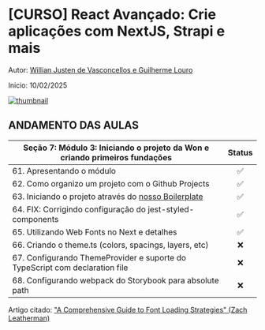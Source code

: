 # [CURSO] React Avançado: Crie aplicações com NextJS, Strapi e mais

Autor: [Willian Justen de Vasconcellos e Guilherme Louro](https://www.udemy.com/course/react-avancado/#instructor-1)

Inicio: 10/02/2025

[![thumbnail](https://reactavancado.com.br/img/cover.png)](https://www.udemy.com/course/react-avancado/)

## ANDAMENTO DAS AULAS

| Seção 7: Módulo 3: Iniciando o projeto da Won e criando primeiros fundações | Status |
|-----------------------------------------------------------------------------|:------:|
| 61. Apresentando o módulo                                                   |   ✅   |
| 62. Como organizo um projeto com o Github Projects                          |   ✅   |
| 63. Iniciando o projeto através do [nosso Boilerplate](https://github.com/Darlley/react-avancado) |   ✅   |
| 64. FIX: Corrigindo configuração do jest-styled-components                  |   ✅   |
| 65. Utilizando Web Fonts no Next e detalhes                                 |   ✅   |
| 66. Criando o theme.ts (colors, spacings, layers, etc)                      |   ❌   |
| 67. Configurando ThemeProvider e suporte do TypeScript com declaration file |   ❌   |
| 68. Configurando webpack do Storybook para absolute path                    |   ❌   |

Artigo citado: ["A Comprehensive Guide to Font Loading Strategies" (Zach Leatherman)](https://www.zachleat.com/web/comprehensive-webfonts/)